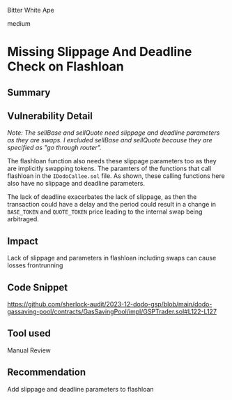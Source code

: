 Bitter White Ape

medium

# Missing Slippage And Deadline Check on Flashloan

## Summary 

## Vulnerability Detail

_Note: The sellBase and sellQuote need slippage and deadline parameters as they are swaps. I excluded sellBase and sellQuote because they are specified as "go through router"._ 

The flashloan function also needs these slippage parameters too as they are implicitly swapping tokens. The paramters of the functions that call flashloan in the `IDodoCallee.sol` file. As shown, these calling functions here also have no slippage and deadline parameters. 

The lack of deadline exacerbates the lack of slippage, as then the transaction could have a delay and the period could result in a change in `BASE_TOKEN` and `QUOTE_TOKEN` price leading to the internal swap being arbitraged.

## Impact

Lack of slippage and parameters in flashloan including swaps can cause losses frontrunning

## Code Snippet

https://github.com/sherlock-audit/2023-12-dodo-gsp/blob/main/dodo-gassaving-pool/contracts/GasSavingPool/impl/GSPTrader.sol#L122-L127

## Tool used

Manual Review

## Recommendation

Add slippage and deadline parameters to flashloan 
